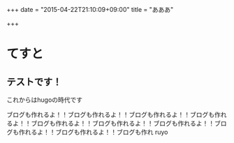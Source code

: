 +++
date = "2015-04-22T21:10:09+09:00"
title = "あああ"

+++

# てすと

## テストです！

これからはhugoの時代です

ブログも作れるよ！！ブログも作れるよ！！ブログも作れるよ！！ブログも作れるよ！！ブログも作れるよ！！ブログも作れるよ！！ブログも作れるよ！！ブログも作れるよ！！ブログも作れるよ！！ブログも作れ
ruyo

